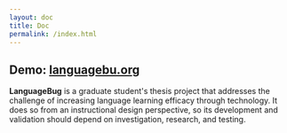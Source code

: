 ```yaml
---
layout: doc
title: Doc
permalink: /index.html
---
```


## Demo: [languagebu.org](http://languagebug.org)

**LanguageBug** is a graduate student's thesis project that addresses the challenge of increasing language learning efficacy through technology. It does so from an instructional design perspective, so its development and validation should depend on investigation, research, and testing.